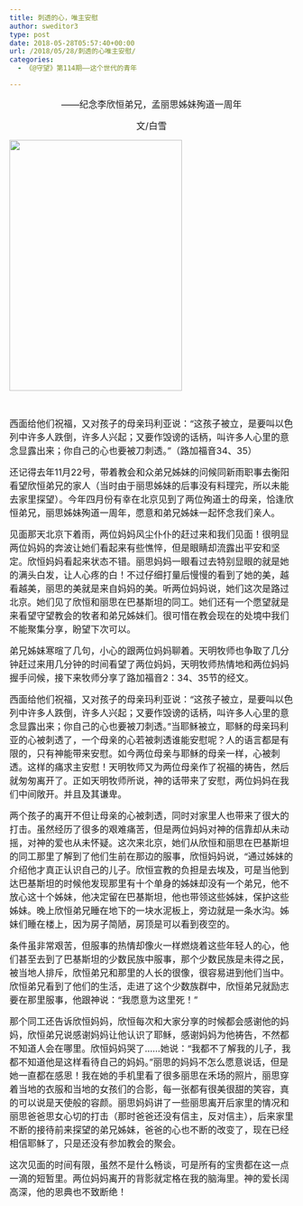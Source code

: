 ```yaml
---
title: 刺透的心，唯主安慰
author: sweditor3
type: post
date: 2018-05-28T05:57:40+00:00
url: /2018/05/28/刺透的心唯主安慰/
categories:
  - 《@守望》第114期——这个世代的青年

---
```

<p style="text-align: center;">
  <span style="font-size: 12pt;">——纪念李欣恒弟兄，孟丽思姊妹殉道一周年</span>
</p>

<p style="text-align: center;">
  <span style="font-size: 12pt;">文/白雪</span>
</p>

<img class="aligncenter  wp-image-16219" src="http://t5.shwchurch.org/wp-content/uploads/2017/12/微信图片_20171229160159.jpg" alt="" width="306" height="444" />

&nbsp;

<span style="font-size: 12pt;">西面给他们祝福，又对孩子的母亲玛利亚说：“这孩子被立，是要叫以色列中许多人跌倒，许多人兴起；又要作毁谤的话柄，叫许多人心里的意念显露出来；你自己的心也要被刀刺透。”（路加福音34、35）</span>

<span style="font-size: 12pt;">还记得去年11月22号，带着教会和众弟兄姊妹的问候同新雨职事去衡阳看望欣恒弟兄的家人（当时由于丽思姊妹的后事没有料理完，所以未能去家里探望）。今年四月份有幸在北京见到了两位殉道士的母亲，恰逢欣恒弟兄，丽思姊妹殉道一周年，愿意和弟兄姊妹一起怀念我们亲人。</span>

<span style="font-size: 12pt;">见面那天北京下着雨，两位妈妈风尘仆仆的赶过来和我们见面！很明显两位妈妈的奔波让她们看起来有些憔悴，但是眼睛却流露出平安和坚定。欣恒妈妈看起来状态不错。丽思妈妈一眼看过去特别显眼的就是她的满头白发，让人心疼的白！不过仔细打量后慢慢的看到了她的美，越看越美，丽思的美就是来自妈妈的美。听两位妈妈说，她们这次是路过北京。她们见了欣恒和丽思在巴基斯坦的同工。她们还有一个愿望就是来看望守望教会的牧者和弟兄姊妹们。很可惜在教会现在的处境中我们不能聚集分享，盼望下次可以。</span>

<span style="font-size: 12pt;">弟兄姊妹寒暄了几句，小心的跟两位妈妈聊着。天明牧师也争取了几分钟赶过来用几分钟的时间看望了两位妈妈，天明牧师热情地和两位妈妈握手问候，接下来牧师分享了路加福音2：34、35节的经文。</span>

<span style="font-size: 12pt;">西面给他们祝福，又对孩子的母亲玛利亚说：“这孩子被立，是要叫以色列中许多人跌倒，许多人兴起；又要作毁谤的话柄，叫许多人心里的意念显露出来；你自己的心也要被刀刺透。”当耶稣被立，耶稣的母亲玛利亚的心被刺透了，一个母亲的心若被刺透谁能安慰呢？人的语言都是有限的，只有神能带来安慰。如今两位母亲与耶稣的母亲一样，心被刺透。这样的痛求主安慰！天明牧师又为两位母亲作了祝福的祷告，然后就匆匆离开了。正如天明牧师所说，神的话带来了安慰，两位妈妈在我们中间敞开。并且及其谦卑。</span>

<span style="font-size: 12pt;">两个孩子的离开不但让母亲的心被刺透，同时对家里人也带来了很大的打击。虽然经历了很多的艰难痛苦，但是两位妈妈对神的信靠却从未动摇，对神的爱也从未怀疑。这次来北京，她们从欣恒和丽思在巴基斯坦的同工那里了解到了他们生前在那边的服事，欣恒妈妈说，“通过姊妹的介绍他才真正认识自己的儿子。欣恒宣教的负担是去埃及，可是当他到达巴基斯坦的时候他发现那里有十个单身的姊妹却没有一个弟兄，他不放心这十个姊妹，他决定留在巴基斯坦，他也带领这些姊妹，保护这些姊妹。晚上欣恒弟兄睡在地下的一块水泥板上，旁边就是一条水沟。姊妹们睡在楼上，因为房子简陋，房顶是可以看到夜空的。</span>

<span style="font-size: 12pt;">条件虽非常艰苦，但服事的热情却像火一样燃烧着这些年轻人的心，他们甚至去到了巴基斯坦的少数民族中服事，那个少数民族是未得之民，被当地人排斥，欣恒弟兄和那里的人长的很像，很容易进到他们当中。欣恒弟兄看到了他们的生活，走进了这个少数族群中，欣恒弟兄就励志要在那里服事，他跟神说：“我愿意为这里死！”</span>

<span style="font-size: 12pt;">那个同工还告诉欣恒妈妈，欣恒每次和大家分享的时候都会感谢他的妈妈，欣恒弟兄说感谢妈妈让他认识了耶稣，感谢妈妈为他祷告，不然都不知道人会在哪里。欣恒妈妈哭了……她说：“我都不了解我的儿子，我都不知道他是这样看待自己的妈妈。”丽思的妈妈不怎么愿意说话，但是她一直都在感恩！我在她的手机里看了很多丽思在禾场的照片，丽思穿着当地的衣服和当地的女孩们的合影，每一张都有很美很甜的笑容，真的可以说是天使般的容颜。丽思妈妈讲了一些丽思离开后家里的情况和丽思爸爸思女心切的打击（那时爸爸还没有信主，反对信主），后来家里不断的接待前来探望的弟兄姊妹，爸爸的心也不断的改变了，现在已经相信耶稣了，只是还没有参加教会的聚会。</span>

<span style="font-size: 12pt;">这次见面的时间有限，虽然不是什么畅谈，可是所有的宝贵都在这一点一滴的短暂里。两位妈妈离开的背影就定格在我的脑海里。神的爱长阔高深，他的恩典也不致断绝！</span>
